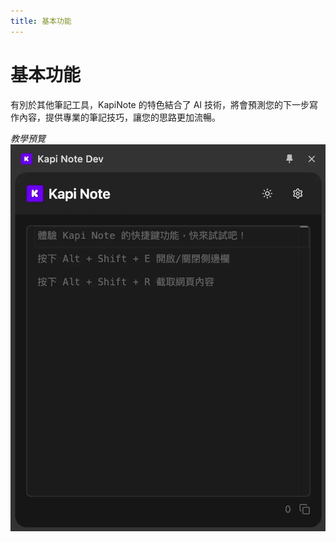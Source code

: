 ```yaml
---
title: 基本功能
---
```


# 基本功能

有別於其他筆記工具，KapiNote 的特色結合了 AI 技術，將會預測您的下一步寫作內容，提供專業的筆記技巧，讓您的思路更加流暢。

*教學預覽*
![alt text](/assets/images/samples/getting-started-02-zhTW.webp)
